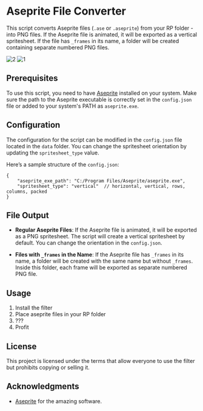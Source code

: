 # Aseprite File Converter

This script converts Aseprite files (`.ase` or `.aseprite`) from your RP folder - into PNG files. If the Aseprite file is animated, it will be exported as a vertical spritesheet. If the file has `_frames` in its name, a folder will be created containing separate numbered PNG files.

![2](https://github.com/user-attachments/assets/994d01fe-58b3-4cf9-a4cf-1947e4747d3d)
![1](https://github.com/user-attachments/assets/0c424ffe-87b5-4ab6-89bb-eadea8423e62)


## Prerequisites

To use this script, you need to have [Aseprite](https://aseprite.org/) installed on your system. Make sure the path to the Aseprite executable is correctly set in the `config.json` file or added to your system's PATH as `aseprite.exe`.

## Configuration

The configuration for the script can be modified in the `config.json` file located in the `data` folder. You can change the spritesheet orientation by updating the `spritesheet_type` value. 

Here’s a sample structure of the `config.json`:

```jsonc
{
    "aseprite_exe_path": "C:/Program Files/Aseprite/aseprite.exe",
    "spritesheet_type": "vertical"  // horizontal, vertical, rows, columns, packed
}
```

## File Output

- **Regular Aseprite Files**: If the Aseprite file is animated, it will be exported as a PNG spritesheet. The script will create a vertical spritesheet by default. You can change the orientation in the `config.json`.

- **Files with `_frames` in the Name**: If the Aseprite file has `_frames` in its name, a folder will be created with the same name but without `_frames`. Inside this folder, each frame will be exported as separate numbered PNG file.

## Usage

1. Install the filter
2. Place aseprite files in your RP folder
3. ???
4. Profit

## License

This project is licensed under the terms that allow everyone to use the filter but prohibits copying or selling it.

## Acknowledgments

- [Aseprite](https://aseprite.org/) for the amazing software.
